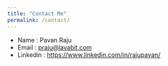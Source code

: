 ```yaml
---
title: "Contact Me"
permalink: /contact/
---
```


- Name : Pavan Raju
- Email : praju@lavabit.com
- Linkedin : https://www.linkedin.com/in/rajupavan/
